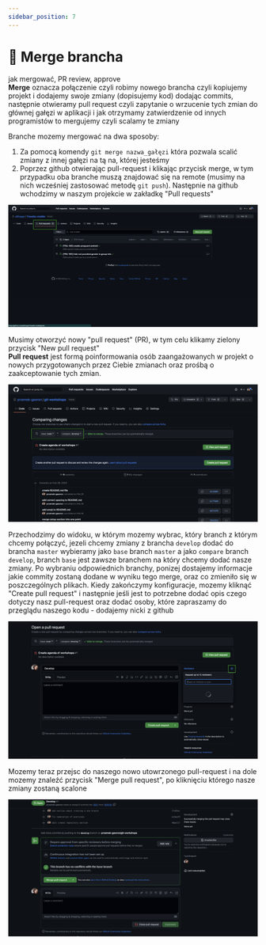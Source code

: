 ```yaml
---
sidebar_position: 7
---
```


# 🔀 Merge brancha

jak mergować, PR review, approve <br/>
**Merge** oznacza połączenie czyli robimy nowego brancha czyli kopiujemy projekt i dodajemy swoje zmiany (dopisujemy kod) dodając commits, następnie otwieramy pull request czyli zapytanie o wrzucenie tych zmian do głównej gałęzi w aplikacji i jak otrzymamy zatwierdzenie od innych programistów to mergujemy czyli scalamy te zmiany 


Branche mozemy mergować na dwa sposoby:
1. Za pomocą komendy ```git merge nazwa_gałęzi``` która pozwala scalić zmiany z innej gałęzi na tą na, której jesteśmy
2. Poprzez github otwierając pull-request i klikając przycisk merge,
w tym przypadku oba branche muszą znajdować się na remote (musimy na nich wcześniej zastosować metodę ```git push```).
Następnie na github wchodzimy w naszym projekcie w zakładkę "Pull requests"

![Ilustration](../static/img/merge/pull_requests.png)

Musimy otworzyć nowy "pull request" (PR), w tym celu klikamy zielony przycisk "New pull request" <br />
**Pull request** jest formą poinformowania osób zaangażowanych w projekt o nowych przygotowanych przez Ciebie zmianach oraz prośbą o zaakceptowanie tych zmian. <br />

![Ilustration](../static/img/merge/compare_branches.png)

Przechodzimy do widoku, w którym mozemy wybrac, który branch z którym chcemy połączyć, 
jezeli chcemy zmiany z brancha ```develop``` dodać do brancha ```master``` wybieramy jako ```base``` branch ```master```
a jako ```compare``` branch ```develop```, branch ```base``` jest zawsze branchem na który chcemy dodać nasze zmiany.
Po wybraniu odpowiednich branchy, ponizej dostajemy informacje jakie commity zostaną dodane w wyniku tego merge, oraz co zmieniło się w poszczególnych plikach.
Kiedy zakończymy konfiguracje, mozemy kliknąć "Create pull request" i następnie jeśli jest to potrzebne dodać opis czego dotyczy nasz pull-request oraz dodać osoby, które zapraszamy do przeglądu naszego kodu - dodajemy nicki z github   

![Ilustration](../static/img/merge/pull_request.png)

Mozemy teraz przejsc do naszego nowo utowrzonego pull-request i na dole mozemy znaleźć przycisk "Merge pull request", po kliknięciu którego nasze zmiany zostaną scalone

![Ilustration](../static/img/merge/merge.png)


